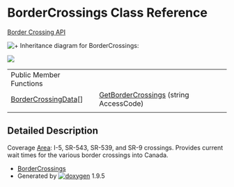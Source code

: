 # BorderCrossings Class Reference

[Border Crossing API](group___border_crossings.html)

![+](closed.png) Inheritance diagram for BorderCrossings:

![](class_border_crossings.png)

|  |  |
| --- | --- |
| Public Member Functions | |
| [BorderCrossingData](class_border_crossing_data.html)[] | [GetBorderCrossings](group___border_crossings.html#ga491010cbee1e1ae72e5247f1dafb7ec8) (string AccessCode) |
|  | |

## Detailed Description

Coverage [Area](class_area.html "List of map areas available for traffic alert queries"): I-5, SR-543, SR-539, and SR-9 crossings. Provides current wait times for the various border crossings into Canada.

* [BorderCrossings](class_border_crossings.html)
* Generated by [![doxygen](doxygen.svg)](https://www.doxygen.org/index.html) 1.9.5

